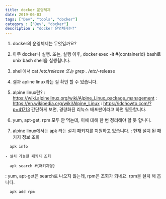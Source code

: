 ```yaml
---
title: docker 운영체제
date: 2019-06-03
tags: ["Dev", "tools", "docker"]
category : ["Dev", "docker"]
description : "docker 운영체제는?"
---
```


1. docker의 운영체제는 무엇일까요?

2. 아무 docker나 실행.
   또는, 실행 이후, 
   docker exec -it #{containerId} bash로 unix bash shell을 실행힙니다.

3. shell에서 
   cat /etc/*release
   또는  grep . /etc/*-release

4. 결과 apline linux라는 걸 확인 할 수 있습니다.

5. alpine linux란?
   : https://wiki.alpinelinux.org/wiki/Alpine_Linux_package_management
   : https://en.wikipedia.org/wiki/Alpine_Linux 
   : https://idchowto.com/?p=41713
   간단하게 보면, 경량화된 리눅스 배포판이라고 하면 될듯합니다.

6. yum, apt-get, rpm 모두 안 먹는데,
   이에 대해 한 번 정리해야 할 듯 합니다.

7. alpine linux에서는 apk 라는 설치 패키지를 지원하고 있습니다.
  : 현재 설치 된 패키지 정보 조회 
```
  apk info
```
    - 설치 가능한 패키지 조회
```
  apk search #{패키지명}
```
  : yum, apt-get은 search로 나오지 않는데, rpm은 조회가 되네요.
    rpm을 설치 해 봅니다. 
```
  apk add rpm 
```

